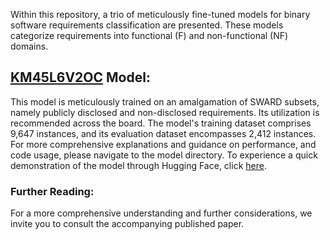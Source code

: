 Within this repository, a trio of meticulously fine-tuned models for binary software requirements classification are presented. These models categorize requirements into functional (F) and non-functional (NF) domains.

## [KM45L6V2OC](https://github.com/kasrahabib/software-re-classifier/tree/main/f_nf_classifier_model/KM45L6V2OC) Model: 

This model is meticulously trained on an amalgamation of SWARD subsets, namely publicly disclosed and non-disclosed requirements. Its utilization is recommended across the board. The model's training dataset comprises 9,647 instances, and its evaluation dataset encompasses 2,412 instances. For more comprehensive explanations and guidance on performance, and code usage, please navigate to the model directory. To experience a quick demonstration of the model through Hugging Face, click [here](https://huggingface.co/kasrahabib/KM45L6V2OC).


### Further Reading:
For a more comprehensive understanding and further considerations, we invite you to consult the accompanying published paper.
